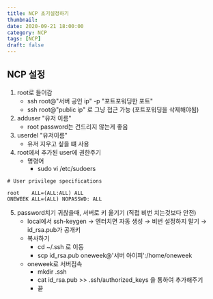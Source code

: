 ```yaml
---
title: NCP 초기설정하기
thumbnail: 
date: 2020-09-21 18:00:00
category: NCP
tags: [NCP]
draft: false
---
```


## NCP 설정

1. root로 들어감
    - ssh root@"서버 공인 ip" -p "포트포워딩한 포트"
    - ssh root@"public ip"  로 그냥 접근 가능 (포트포워딩을 삭제해야됨)
2. adduser "유저 이름"
    - root password는 건드리지 않는게 좋음
3. userdel "유저이름"
    - 유저 지우고 싶을 떄 사용
4. root에서 추가된 user에 권한주기
    - 명령어
        - sudo vi /etc/sudoers

```shell
# User privilege specifications

root    ALL=(ALL:ALL) ALL
ONEWEEK ALL=(ALL) NOPASSWD: ALL

```

5. password치기 귀찮을때, 서버로 키 옮기기 (직접 비번 치는것보다 안전)
    - local에서 ssh-keygen → 엔터치면 자동 생성 → 비번 설정하지 말기 → id_rsa.pub가 공개키
    - 복사하기
        - cd ~/.ssh 로 이동
        - scp id_rsa.pub oneweek@'서버 아이피':/home/oneweek
    - oneweek로 서버접속
        - mkdir .ssh
        - cat id_rsa.pub >> .ssh/authorized_keys 을 통하여 추가해주기
        - 끝